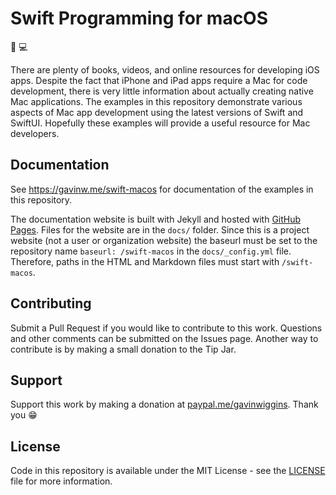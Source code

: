 # Swift Programming for macOS

:apple: :computer:

There are plenty of books, videos, and online resources for developing iOS apps. Despite the fact that iPhone and iPad apps require a Mac for code development, there is very little information about actually creating native Mac applications. The examples in this repository demonstrate various aspects of Mac app development using the latest versions of Swift and SwiftUI. Hopefully these examples will provide a useful resource for Mac developers.

## Documentation

See https://gavinw.me/swift-macos for documentation of the examples in this repository.

The documentation website is built with Jekyll and hosted with [GitHub Pages](https://pages.github.com). Files for the website are in the `docs/` folder. Since this is a project website (not a user or organization website) the baseurl must be set to the repository name `baseurl: /swift-macos` in the `docs/_config.yml` file. Therefore, paths in the HTML and Markdown files must start with `/swift-macos`.

## Contributing

Submit a Pull Request if you would like to contribute to this work. Questions and other comments can be submitted on the Issues page. Another way to contribute is by making a small donation to the Tip Jar.

## Support

Support this work by making a donation at [paypal.me/gavinwiggins](https://www.paypal.me/gavinwiggins). Thank you 😁

## License

Code in this repository is available under the MIT License - see the [LICENSE](LICENSE) file for more information.

